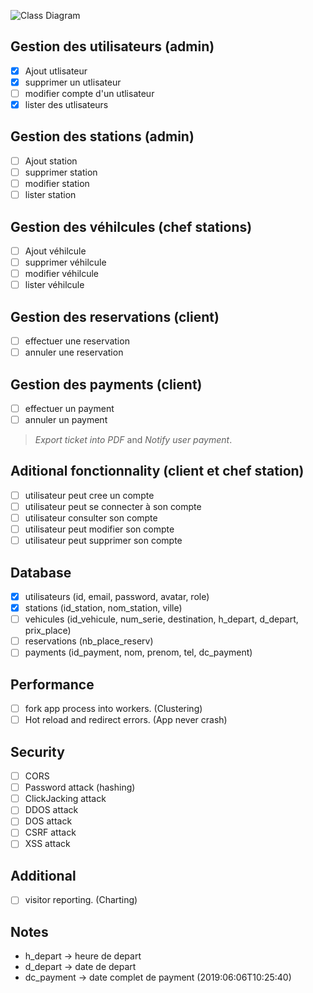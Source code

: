 ![Class Diagram](https://i.ibb.co/BGXLm6s/classe.png)  

## Gestion des utilisateurs (admin)
- [x] Ajout utlisateur
- [x] supprimer un utlisateur
- [ ] modifier compte d'un utlisateur
- [x] lister des utlisateurs

## Gestion des stations (admin)
- [ ] Ajout station
- [ ] supprimer station
- [ ] modifier station
- [ ] lister station

## Gestion des véhilcules (chef stations)
- [ ] Ajout véhilcule
- [ ] supprimer véhilcule
- [ ] modifier véhilcule
- [ ] lister véhilcule

## Gestion des reservations (client)
- [ ] effectuer une reservation
- [ ] annuler une reservation

## Gestion des payments (client)
- [ ] effectuer un payment
- [ ] annuler un payment

> *Export ticket into PDF* and *Notify user payment*.

## Aditional fonctionnality (client et chef station)
- [ ] utilisateur peut cree un compte
- [ ] utilisateur peut se connecter à son compte
- [ ] utilisateur consulter son compte
- [ ] utilisateur peut modifier son compte
- [ ] utilisateur peut supprimer son compte

## Database
- [x] utilisateurs (id, email, password, avatar, role)
- [x] stations (id_station, nom_station, ville)
- [ ] vehicules (id_vehicule, num_serie, destination, h_depart, d_depart, prix_place)
- [ ] reservations (nb_place_reserv)
- [ ] payments (id_payment, nom, prenom, tel, dc_payment)

## Performance
- [ ] fork app process into workers. (Clustering)
- [ ] Hot reload and redirect errors. (App never crash)

## Security
- [ ] CORS
- [ ] Password attack (hashing)
- [ ] ClickJacking attack
- [ ] DDOS attack
- [ ] DOS attack
- [ ] CSRF attack
- [ ] XSS attack

## Additional
- [ ] visitor reporting. (Charting)

## Notes
- h_depart -> heure de depart
- d_depart -> date de depart
- dc_payment -> date complet de payment (2019:06:06T10:25:40)